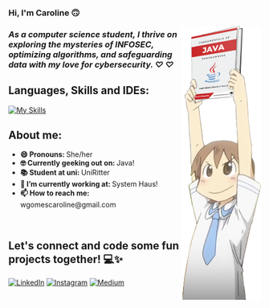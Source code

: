 ### Hi, I'm Caroline 🙃

<img align='right' src= "https://raw.githubusercontent.com/MarnieGrenat/images-readme/main/java%20book%20edited2.png" width="159">
<h3><em> As a computer science student, I thrive on exploring the mysteries of INFOSEC, optimizing algorithms, and safeguarding data with my love for cybersecurity. ♡	♡ 
 </em></h3>
 <h2>Languages, Skills and IDEs:  </h2>

[![My Skills](https://skills.thijs.gg/icons?i=py,java,c,angular,spring,hibernate,git,sql,postgres,MySQL,linux,docker,raspberrypi,arduino,vscode,eclipse,&perline=10)](https://skills.thijs.gg)
<h2> About me: </h2>
 <ul>
   <li align="left"> <strong>  😄 Pronouns: </strong> She/her
   </li>
   <li align="left"> <strong> 🤓 Currently geeking out on: </strong> Java! 
   </li>
   <li align="left"> <strong> 📚 Student at uni:  </strong> UniRitter
   </li>
    <li align="left"> <strong>  👀 I’m currently working at: </strong> System Haus!
   </li>
    <li align="left"> <strong> 📫 How to reach me: </strong> wgomescaroline@gmail.com
    </li>
 </ul> 
<br>
<h2>Let's connect and code some fun projects together! 💻✨</h5>

   [![LinkedIn](https://img.shields.io/badge/LinkedIn-0077B5?style=for-the-badge&logo=linkedin&logoColor=white)](https://www.linkedin.com/in/carolinewgomes/) 
   [![Instagram](https://img.shields.io/badge/Instagram-E4405F?style=for-the-badge&logo=instagram&logoColor=white)](https://www.instagram.com/wgomescaroline/)
   [![Medium](https://img.shields.io/badge/Medium-12100E?style=for-the-badge&logo=medium&logoColor=white)](https://medium.com/@gwenilorac) 

</ul>
